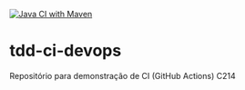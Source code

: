 [![Java CI with Maven](https://github.com/alinepmarcondes/tdd-ci-devops/blob/main/.github/workflows/maven.yml/badge.svg)](https://github.com/alinepmarcondes/tdd-ci-devops/blob/main/.github/workflows/maven.yml)

# tdd-ci-devops
Repositório para demonstração de CI (GitHub Actions)
C214
